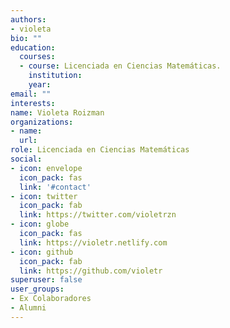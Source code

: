 ```yaml
---
authors:
- violeta
bio: ""
education:
  courses:
  - course: Licenciada en Ciencias Matemáticas.
    institution:
    year:
email: ""
interests:
name: Violeta Roizman
organizations:
- name:
  url:
role: Licenciada en Ciencias Matemáticas
social:
- icon: envelope
  icon_pack: fas
  link: '#contact'
- icon: twitter
  icon_pack: fab
  link: https://twitter.com/violetrzn
- icon: globe
  icon_pack: fas
  link: https://violetr.netlify.com
- icon: github
  icon_pack: fab
  link: https://github.com/violetr
superuser: false
user_groups:
- Ex Colaboradores
- Alumni
---
```




